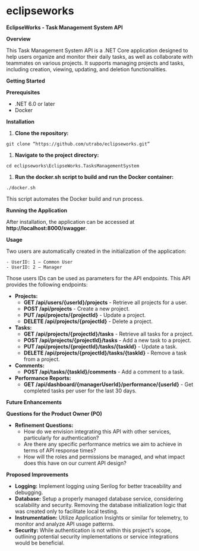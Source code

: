 # eclipseworks
**EclipseWorks - Task Management System API**

**Overview**

This Task Management System API is a .NET Core application designed to help users organize and monitor their daily tasks, as well as collaborate with teammates on various projects. It supports managing projects and tasks, including creation, viewing, updating, and deletion functionalities.

**Getting Started**

**Prerequisites**

- .NET 6.0 or later
- Docker

**Installation**

1. **Clone the repository:**

```git clone “https://github.com/utrabo/eclipseworks.git”```

1. **Navigate to the project directory:**

```cd eclipseworks\EclipseWorks.TasksManagementSystem```

1. **Run the docker.sh script to build and run the Docker container:**

```./docker.sh ```

This script automates the Docker build and run process.

**Running the Application**

After installation, the application can be accessed at **http://localhost:8000/swagger**.

**Usage**

Two users are automatically created in the initialization of the application:

```
- UserID: 1 – Common User
- UserID: 2 – Manager
```

Those users IDs can be used as parameters for the API endpoints.
This API provides the following endpoints:

- **Projects:**
  - **GET /api/users/{userId}/projects** - Retrieve all projects for a user.
  - **POST /api/projects** - Create a new project.
  - **PUT /api/projects/{projectId}** - Update a project.
  - **DELETE /api/projects/{projectId}** - Delete a project.
- **Tasks:**
  - **GET /api/projects/{projectId}/tasks** - Retrieve all tasks for a project.
  - **POST /api/projects/{projectId}/tasks** - Add a new task to a project.
  - **PUT /api/projects/{projectId}/tasks/{taskId}** - Update a task.
  - **DELETE /api/projects/{projectId}/tasks/{taskId}** - Remove a task from a project.
- **Comments:**
  - **POST /api/tasks/{taskId}/comments** - Add a comment to a task.
- **Performance Reports:**
  - **GET /api/dashboard/{managerUserId}/performance/{userId}** - Get completed tasks per user for the last 30 days.

**Future Enhancements**

**Questions for the Product Owner (PO)**

- **Refinement Questions:**
  - How do we envision integrating this API with other services, particularly for authentication?
  - Are there any specific performance metrics we aim to achieve in terms of API response times?
  - How will the roles and permissions be managed, and what impact does this have on our current API design?

**Proposed Improvements**

- **Logging:** Implement logging using Serilog for better traceability and debugging.
- **Database:** Setup a properly managed database service, considering scalability and security. Removing the database initialization logic that was created only to facilitate local testing.
- **Instrumentation:** Utilize Application Insights or similar for telemetry, to monitor and analyze API usage patterns.
- **Security:** While authentication is not within this project's scope, outlining potential security implementations or service integrations would be beneficial.

